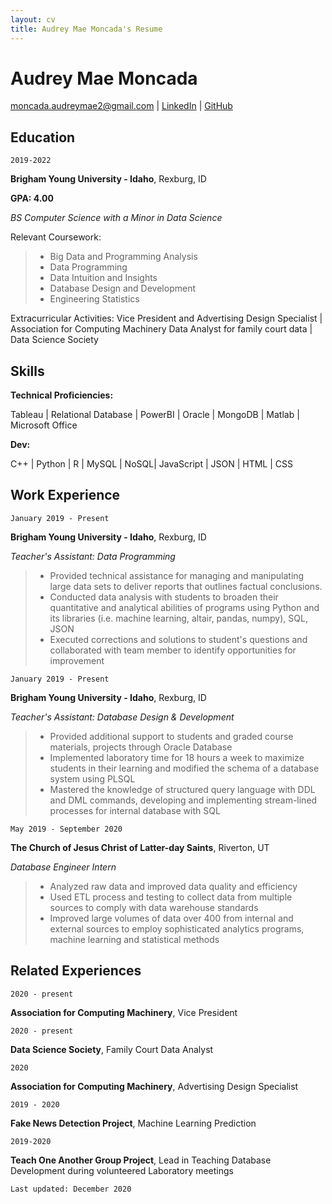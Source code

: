 ```yaml
---
layout: cv
title: Audrey Mae Moncada's Resume
---
```


# Audrey Mae Moncada
<div id="webaddress">
<a href="moncada.audreymae2@gmail.com">moncada.audreymae2@gmail.com</a>
| <a href="https://www.linkedin.com/in/audrey-mae-moncada/">LinkedIn</a>
| <a href="https://github.com/audreymae">GitHub</a>
</div>

<!-- https://www.monique.tech/the-art-of-markdown -->

## Education

`2019-2022`

__Brigham Young University - Idaho__, Rexburg, ID

**GPA: 4.00**

*BS Computer Science with a Minor in Data Science*

Relevant Coursework:
> * Big Data and Programming Analysis
> * Data Programming
> * Data Intuition and Insights
> * Database Design and Development
> * Engineering Statistics

Extracurricular Activities:
<span> Vice President and Advertising Design Specialist | Association for Computing Machinery</span>
<span>Data Analyst for family court data | Data Science Society</span>





## Skills

**Technical Proficiencies:**

<span>Tableau | Relational Database | PowerBI | Oracle | MongoDB  | Matlab | Microsoft Office</span>

**Dev:**

<span>C++  | Python  |  R  |  MySQL  | NoSQL| JavaScript | JSON | HTML | CSS</span>


## Work Experience

`January 2019 - Present`

__Brigham Young University - Idaho__, Rexburg, ID

*Teacher's Assistant: Data Programming*

> * Provided technical assistance for managing and manipulating large data sets to deliver reports that outlines factual conclusions. 
> * Conducted data analysis with students to broaden their quantitative and analytical abilities of programs using Python and its libraries (i.e. machine learning, altair, pandas, numpy), SQL, JSON
> * Executed corrections and solutions to student's questions and collaborated with team member to identify opportunities for improvement


`January 2019 - Present`

__Brigham Young University - Idaho__, Rexburg, ID

*Teacher's Assistant: Database Design & Development*

> * Provided additional support to students and graded course materials, projects through Oracle Database 
> * Implemented laboratory time for 18 hours a week to maximize students in their learning and modified the schema of a database system using PLSQL
> * Mastered the knowledge of structured query language with DDL and DML commands, developing and implementing stream-lined processes for internal database with SQL

`May 2019 - September 2020`

__The Church of Jesus Christ of Latter-day Saints__, Riverton, UT

*Database Engineer Intern*
> * Analyzed raw data and improved data quality and efficiency
> * Used ETL process and testing to collect data from multiple sources to comply with data warehouse standards
> * Improved large volumes of data over 400 from internal and external sources to employ sophisticated analytics programs, machine learning and statistical methods


## Related Experiences

`2020 - present`

__Association for Computing Machinery__, Vice President


`2020 - present`

__Data Science Society__, Family Court Data Analyst


`2020 `

__Association for Computing Machinery__, Advertising Design Specialist


`2019 - 2020`

__Fake News Detection Project__, Machine Learning Prediction


`2019-2020`

__Teach One Another Group Project__, Lead in Teaching Database Development during volunteered Laboratory meetings



`Last updated: December 2020`

